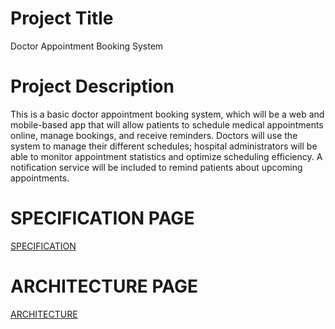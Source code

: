 # Project Title
Doctor Appointment Booking System

# Project Description
This is a basic doctor appointment booking system, which will be a web and mobile-based app that will allow patients to schedule medical appointments online, manage bookings, and receive reminders. Doctors will use the system to manage their different schedules; hospital administrators will be able to monitor appointment statistics and optimize scheduling efficiency. A notification service will be included to remind patients about upcoming appointments.

# SPECIFICATION PAGE
[SPECIFICATION](SPECIFICATION.MD)

# ARCHITECTURE PAGE
[ARCHITECTURE](ARCHITECTURE.md)

